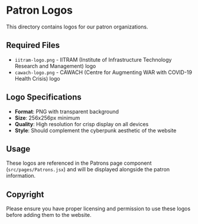 # Patron Logos

This directory contains logos for our patron organizations.

## Required Files

- `iitram-logo.png` - IITRAM (Institute of Infrastructure Technology Research and Management) logo
- `cawach-logo.png` - CAWACH (Centre for Augmenting WAR with COVID-19 Health Crisis) logo

## Logo Specifications

- **Format**: PNG with transparent background
- **Size**: 256x256px minimum
- **Quality**: High resolution for crisp display on all devices
- **Style**: Should complement the cyberpunk aesthetic of the website

## Usage

These logos are referenced in the Patrons page component (`src/pages/Patrons.jsx`) and will be displayed alongside the patron information.

## Copyright

Please ensure you have proper licensing and permission to use these logos before adding them to the website.
